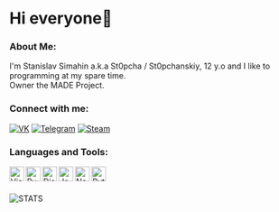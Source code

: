 # Hi everyone👋

### About Me:
I'm Stanislav Simahin a.k.a St0pcha / St0pchanskiy, 12 y.o and I like to programming at my spare time.<br>
Owner the MADE Project.<br>

### Connect with me:

[![VK](https://img.shields.io/badge/-VK-090909?style=for-the-badge&amp&logo=Vk&amp&logoColor=4F7DB3)](https://vk.com/st0pcha) [![Telegram](https://img.shields.io/badge/-Telegram-090909?style=for-the-badge&logo=telegram&logoColor=27A0D9)](https://t.me/st0pcha) [![Steam](https://img.shields.io/badge/-STEAM-090909?style=for-the-badge&amp;logo=steam&amp;logoColor=2d5e91)](https://steamcommunity.com/id/st0p_04ka)  

### Languages and Tools:

<img align="left" alt="Visual Studio Code" width="26px" src="https://i.imgur.com/LwSdAlE.png" />
<img align="left" alt="PyCharm" width="26px" src="https://i.imgur.com/ScJm34f.png" />
<img align="left" alt="Discord.JS" width="26px" src="https://i.imgur.com/SI1DZf3.png" />
<img align="left" alt="JavaScript" width="26px" src="https://i.imgur.com/3u1wzwE.png" />
<img align="left" alt="Node.JS" width="26px" src="https://i.imgur.com/tYLFZBh.png" /> 
<img align="left" alt="Python" width="26px" src="https://i.imgur.com/4pIzF9V.png" />

<br />
<br />

![STATS](https://github-readme-stats.vercel.app/api?username=St0pcha&show_icons=true&theme=dark)

